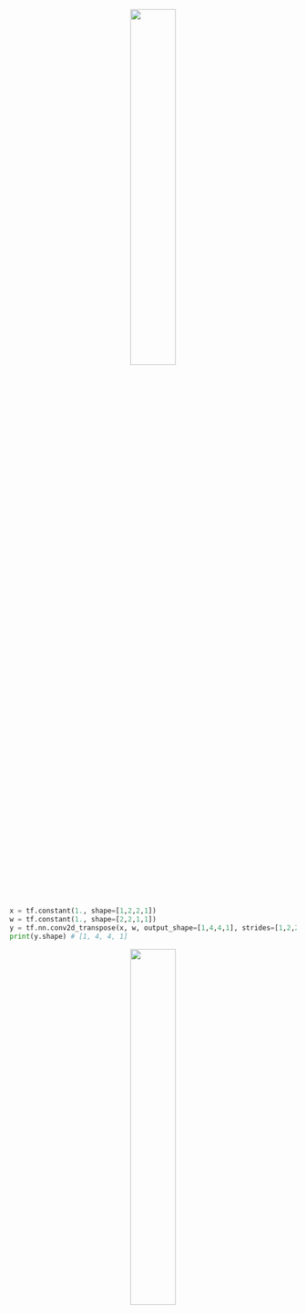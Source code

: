 
<p align="center">
    <img width="40%" src="https://user-images.githubusercontent.com/30433053/63404840-4dcbbb00-c417-11e9-8d35-0eea90c5a3c6.gif" style="max-width:40%;">
    </a>
</p>


```python
x = tf.constant(1., shape=[1,2,2,1])
w = tf.constant(1., shape=[2,2,1,1])
y = tf.nn.conv2d_transpose(x, w, output_shape=[1,4,4,1], strides=[1,2,2,1])
print(y.shape) # [1, 4, 4, 1]
```

<p align="center">
    <img width="40%" src="https://user-images.githubusercontent.com/30433053/63404874-68059900-c417-11e9-93a2-4b91e09b1ce4.gif" style="max-width:40%;">
    </a>
</p>
